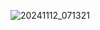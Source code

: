 ![20241112_071321](https://github.com/user-attachments/assets/f2b685d5-749c-4b00-bda6-3e0b57e3a95e)
